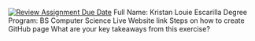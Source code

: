 [![Review Assignment Due Date](https://classroom.github.com/assets/deadline-readme-button-22041afd0340ce965d47ae6ef1cefeee28c7c493a6346c4f15d667ab976d596c.svg)](https://classroom.github.com/a/pBNUHphn)
Full Name: Kristan Louie Escarilla
Degree Program: BS Computer Science
Live Website link
Steps on how to create GitHub page
What are your key takeaways from this exercise?